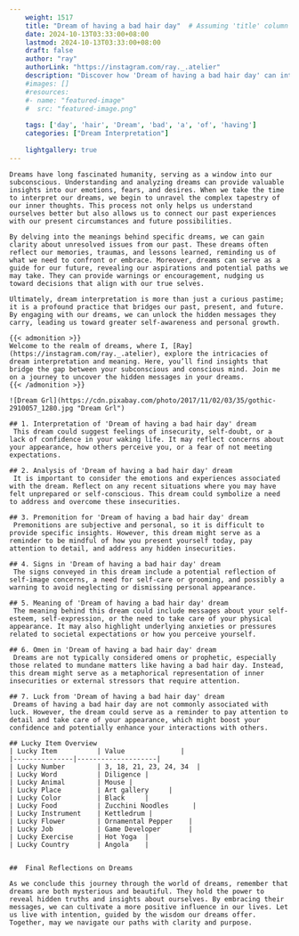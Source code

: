 ```yaml
---
    weight: 1517
    title: "Dream of having a bad hair day"  # Assuming 'title' column exists
    date: 2024-10-13T03:33:00+08:00
    lastmod: 2024-10-13T03:33:00+08:00
    draft: false
    author: "ray"
    authorLink: "https://instagram.com/ray._.atelier"
    description: "Discover how 'Dream of having a bad hair day' can interpret your future and uncover its significant meanings in your life."
    #images: []
    #resources:
    #- name: "featured-image"
    #  src: "featured-image.png"
    
    tags: ['day', 'hair', 'Dream', 'bad', 'a', 'of', 'having']
    categories: ["Dream Interpretation"]
    
    lightgallery: true
---
```

    
    Dreams have long fascinated humanity, serving as a window into our subconscious. Understanding and analyzing dreams can provide valuable insights into our emotions, fears, and desires. When we take the time to interpret our dreams, we begin to unravel the complex tapestry of our inner thoughts. This process not only helps us understand ourselves better but also allows us to connect our past experiences with our present circumstances and future possibilities.
    
    By delving into the meanings behind specific dreams, we can gain clarity about unresolved issues from our past. These dreams often reflect our memories, traumas, and lessons learned, reminding us of what we need to confront or embrace. Moreover, dreams can serve as a guide for our future, revealing our aspirations and potential paths we may take. They can provide warnings or encouragement, nudging us toward decisions that align with our true selves.
    
    Ultimately, dream interpretation is more than just a curious pastime; it is a profound practice that bridges our past, present, and future. By engaging with our dreams, we can unlock the hidden messages they carry, leading us toward greater self-awareness and personal growth.
    
    {{< admonition >}}
    Welcome to the realm of dreams, where I, [Ray](https://instagram.com/ray._.atelier), explore the intricacies of dream interpretation and meaning. Here, you’ll find insights that bridge the gap between your subconscious and conscious mind. Join me on a journey to uncover the hidden messages in your dreams.
    {{< /admonition >}}
    
    ![Dream Grl](https://cdn.pixabay.com/photo/2017/11/02/03/35/gothic-2910057_1280.jpg "Dream Grl")
    
    ## 1. Interpretation of 'Dream of having a bad hair day' dream
     This dream could suggest feelings of insecurity, self-doubt, or a lack of confidence in your waking life. It may reflect concerns about your appearance, how others perceive you, or a fear of not meeting expectations.
    
    ## 2. Analysis of 'Dream of having a bad hair day' dream
     It is important to consider the emotions and experiences associated with the dream. Reflect on any recent situations where you may have felt unprepared or self-conscious. This dream could symbolize a need to address and overcome these insecurities.
    
    ## 3. Premonition for 'Dream of having a bad hair day' dream
     Premonitions are subjective and personal, so it is difficult to provide specific insights. However, this dream might serve as a reminder to be mindful of how you present yourself today, pay attention to detail, and address any hidden insecurities.
    
    ## 4. Signs in 'Dream of having a bad hair day' dream
     The signs conveyed in this dream include a potential reflection of self-image concerns, a need for self-care or grooming, and possibly a warning to avoid neglecting or dismissing personal appearance.
    
    ## 5. Meaning of 'Dream of having a bad hair day' dream
     The meaning behind this dream could include messages about your self-esteem, self-expression, or the need to take care of your physical appearance. It may also highlight underlying anxieties or pressures related to societal expectations or how you perceive yourself.
    
    ## 6. Omen in 'Dream of having a bad hair day' dream
     Dreams are not typically considered omens or prophetic, especially those related to mundane matters like having a bad hair day. Instead, this dream might serve as a metaphorical representation of inner insecurities or external stressors that require attention.
    
    ## 7. Luck from 'Dream of having a bad hair day' dream
     Dreams of having a bad hair day are not commonly associated with luck. However, the dream could serve as a reminder to pay attention to detail and take care of your appearance, which might boost your confidence and potentially enhance your interactions with others.
    
    ## Lucky Item Overview
    | Lucky Item          | Value              |
    |---------------|--------------------|
    | Lucky Number        | 3, 18, 21, 23, 24, 34  |
    | Lucky Word          | Diligence |
    | Lucky Animal        | Mouse |
    | Lucky Place         | Art gallery     |
    | Lucky Color         | Black     |
    | Lucky Food          | Zucchini Noodles      |
    | Lucky Instrument    | Kettledrum |
    | Lucky Flower        | Ornamental Pepper    |
    | Lucky Job           | Game Developer       |
    | Lucky Exercise      | Hot Yoga  |
    | Lucky Country       | Angola    |
    
    
    ##  Final Reflections on Dreams
    
    As we conclude this journey through the world of dreams, remember that dreams are both mysterious and beautiful. They hold the power to reveal hidden truths and insights about ourselves. By embracing their messages, we can cultivate a more positive influence in our lives. Let us live with intention, guided by the wisdom our dreams offer. Together, may we navigate our paths with clarity and purpose.
    